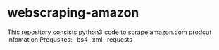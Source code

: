 # webscraping-amazon
This repository consists python3 code to scrape amazon.com prodcut infomation
Prequsites:
-bs4
-xml
-requests
